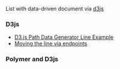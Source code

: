 List with data-driven document via [d3js](https://d3js.org/)

### D3js
 - [D3.js Path Data Generator Line Example](https://bl.ocks.org/dimitardanailov/6f0a451d4457b9fa7bf6e0dddcd0f468)
 - [Moving the line via endpoints](https://bl.ocks.org/dimitardanailov/bb12fef05c5ed56e793728ed8e84bb81)

### Polymer and D3js
